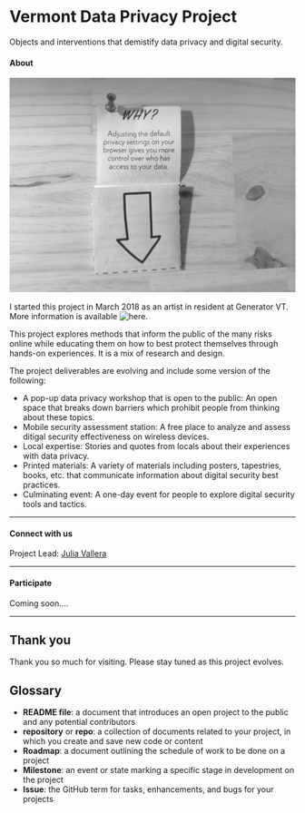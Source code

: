 # Vermont Data Privacy Project
Objects and interventions that demistify data privacy and digital security. 

#### About 

![Why browser settings](https://github.com/jvallera/VTDataPrivacyProject/blob/master/images/IMG_6150.jpg)

I started this project in March 2018 as an artist in resident at Generator VT. More information is available ![here](http://www.vtdataprivacyproject.com).

This project explores methods that inform the public of the many risks online while educating them on how to best protect themselves through hands-on experiences. It is a mix of research and design. 

The project deliverables are evolving and include some version of the following:

* A pop-up data privacy workshop that is open to the public: An open space that breaks down barriers which prohibit people from thinking about these topics. 
* Mobile security assessment station: A free place to analyze and assess ditigal security effectiveness on wireless devices. 
* Local expertise: Stories and quotes from locals about their experiences with data privacy. 
* Printed materials: A variety of materials including posters, tapestries, books, etc. that communicate information about digital security best practices. 
* Culminating event: A one-day event for people to explore digital security tools and tactics. 
 
---

#### Connect with us 

Project Lead: [Julia Vallera](https://twitter.com/colorwheelz/)

---

#### Participate

Coming soon....

---
## Thank you

Thank you so much for visiting. Please stay tuned as this project evolves. 

## Glossary

* **README file**: a document that introduces an open project to the public and any potential contributors
* **repository** or **repo**: a collection of documents related to your project, in which you create and save new code or content
* **Roadmap**: a document outlining the schedule of work to be done on a project
* **Milestone**: an event or state marking a specific stage in development on the project
* **Issue**: the GitHub term for tasks, enhancements, and bugs for your projects




